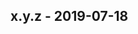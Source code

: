 
<a name="x.y.z"></a>
## x.y.z - 2019-07-18

[Unreleased]: https://github.com/edgexfoundry/performance-test/compare/x.y.z...HEAD

